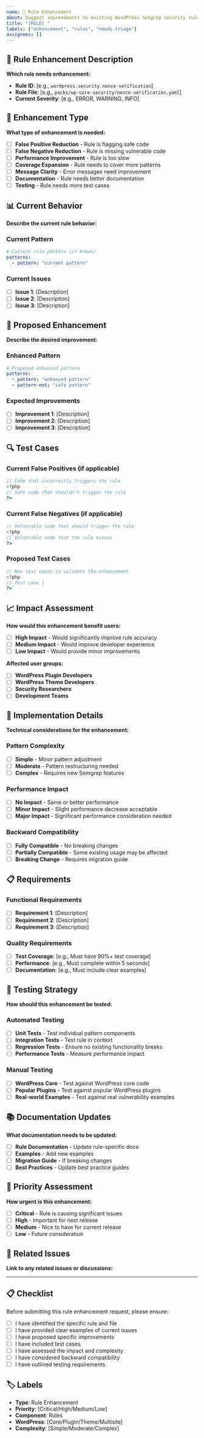 ```yaml
---
name: 🔧 Rule Enhancement
about: Suggest improvements to existing WordPress Semgrep security rules
title: "[RULE] "
labels: ["enhancement", "rules", "needs-triage"]
assignees: []
---
```


## 🔧 Rule Enhancement Description

**Which rule needs enhancement:**

<!-- Specify the rule ID and file path -->

- **Rule ID**: [e.g., `wordpress.security.nonce-verification`]
- **Rule File**: [e.g., `packs/wp-core-security/nonce-verification.yaml`]
- **Current Severity**: [e.g., ERROR, WARNING, INFO]

## 🎯 Enhancement Type

**What type of enhancement is needed:**

- [ ] **False Positive Reduction** - Rule is flagging safe code
- [ ] **False Negative Reduction** - Rule is missing vulnerable code
- [ ] **Performance Improvement** - Rule is too slow
- [ ] **Coverage Expansion** - Rule needs to cover more patterns
- [ ] **Message Clarity** - Error messages need improvement
- [ ] **Documentation** - Rule needs better documentation
- [ ] **Testing** - Rule needs more test cases

## 📊 Current Behavior

**Describe the current rule behavior:**

<!-- Explain how the rule currently works and what issues exist -->

### Current Pattern
```yaml
# Current rule pattern (if known)
patterns:
  - pattern: "current pattern"
```

### Current Issues
- [ ] **Issue 1**: [Description]
- [ ] **Issue 2**: [Description]
- [ ] **Issue 3**: [Description]

## 🚀 Proposed Enhancement

**Describe the desired improvement:**

<!-- Explain what changes you'd like to see -->

### Enhanced Pattern
```yaml
# Proposed enhanced pattern
patterns:
  - pattern: "enhanced pattern"
  - pattern-not: "safe pattern"
```

### Expected Improvements
- [ ] **Improvement 1**: [Description]
- [ ] **Improvement 2**: [Description]
- [ ] **Improvement 3**: [Description]

## 🔍 Test Cases

### Current False Positives (if applicable)
```php
// Code that incorrectly triggers the rule
<?php
// Safe code that shouldn't trigger the rule
?>
```

### Current False Negatives (if applicable)
```php
// Vulnerable code that should trigger the rule
<?php
// Vulnerable code that the rule misses
?>
```

### Proposed Test Cases
```php
// New test cases to validate the enhancement
<?php
// Test case 1
?>
```

## 📈 Impact Assessment

**How would this enhancement benefit users:**

- [ ] **High Impact** - Would significantly improve rule accuracy
- [ ] **Medium Impact** - Would improve developer experience
- [ ] **Low Impact** - Would provide minor improvements

**Affected user groups:**

- [ ] **WordPress Plugin Developers**
- [ ] **WordPress Theme Developers**
- [ ] **Security Researchers**
- [ ] **Development Teams**

## 🔧 Implementation Details

**Technical considerations for the enhancement:**

### Pattern Complexity
- [ ] **Simple** - Minor pattern adjustment
- [ ] **Moderate** - Pattern restructuring needed
- [ ] **Complex** - Requires new Semgrep features

### Performance Impact
- [ ] **No Impact** - Same or better performance
- [ ] **Minor Impact** - Slight performance decrease acceptable
- [ ] **Major Impact** - Significant performance consideration needed

### Backward Compatibility
- [ ] **Fully Compatible** - No breaking changes
- [ ] **Partially Compatible** - Some existing usage may be affected
- [ ] **Breaking Change** - Requires migration guide

## 📋 Requirements

### Functional Requirements
- [ ] **Requirement 1**: [Description]
- [ ] **Requirement 2**: [Description]
- [ ] **Requirement 3**: [Description]

### Quality Requirements
- [ ] **Test Coverage**: [e.g., Must have 90%+ test coverage]
- [ ] **Performance**: [e.g., Must complete within 5 seconds]
- [ ] **Documentation**: [e.g., Must include clear examples]

## 🧪 Testing Strategy

**How should this enhancement be tested:**

### Automated Testing
- [ ] **Unit Tests** - Test individual pattern components
- [ ] **Integration Tests** - Test rule in context
- [ ] **Regression Tests** - Ensure no existing functionality breaks
- [ ] **Performance Tests** - Measure performance impact

### Manual Testing
- [ ] **WordPress Core** - Test against WordPress core code
- [ ] **Popular Plugins** - Test against popular WordPress plugins
- [ ] **Real-world Examples** - Test against real vulnerability examples

## 📚 Documentation Updates

**What documentation needs to be updated:**

- [ ] **Rule Documentation** - Update rule-specific docs
- [ ] **Examples** - Add new examples
- [ ] **Migration Guide** - If breaking changes
- [ ] **Best Practices** - Update best practice guides

## 🎯 Priority Assessment

**How urgent is this enhancement:**

- [ ] **Critical** - Rule is causing significant issues
- [ ] **High** - Important for next release
- [ ] **Medium** - Nice to have for current release
- [ ] **Low** - Future consideration

## 🔗 Related Issues

**Link to any related issues or discussions:**

<!-- Reference existing issues, PRs, or discussions -->

---

## 📋 Checklist

Before submitting this rule enhancement request, please ensure:

- [ ] I have identified the specific rule and file
- [ ] I have provided clear examples of current issues
- [ ] I have proposed specific improvements
- [ ] I have included test cases
- [ ] I have assessed the impact and complexity
- [ ] I have considered backward compatibility
- [ ] I have outlined testing requirements

## 🏷️ Labels

<!-- The following labels will be automatically applied based on the issue content -->
<!-- You can also suggest additional labels -->

- **Type**: Rule Enhancement
- **Priority**: [Critical/High/Medium/Low]
- **Component**: Rules
- **WordPress**: [Core/Plugin/Theme/Multisite]
- **Complexity**: [Simple/Moderate/Complex]
